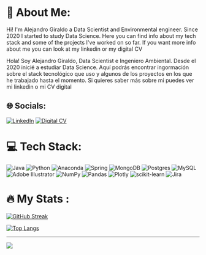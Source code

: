# 💫 About Me:
Hi! I'm Alejandro Giraldo a Data Scientist and Environmental engineer. Since 2020 I started to study Data Science. Here you can find info about my tech stack and some of the projects I've worked on so far. If you want more info about me you can look at my linkedin or my digital CV<br>

Hola! Soy Alejandro Giraldo, Data Scientist e Ingeniero Ambiental. Desde el 2020 inicié a estudiar Data Science. Aquí podrás encontrar ingormación sobre el stack tecnológico que uso y algunos de los proyectos en los que he trabajado hasta el momento. Si quieres saber más sobre mi puedes ver mi linkedin o mi CV digital<br>


## 🌐 Socials:
[![LinkedIn](https://img.shields.io/badge/LinkedIn-%230077B5.svg?logo=linkedin&logoColor=white)](https://linkedin.com/in/magiraldo) [![Digital CV](https://img.shields.io/badge/Digital_CV-40AEF0?logoColor=white&logo=streamlit)](https://malegiraldo22-portafolio-inicio-dzycpq.streamlitapp.com)


# 💻 Tech Stack:
![Java](https://img.shields.io/badge/java-%23ED8B00.svg?style=plastic&logo=java&logoColor=white) ![Python](https://img.shields.io/badge/python-3670A0?style=plastic&logo=python&logoColor=ffdd54) ![Anaconda](https://img.shields.io/badge/Anaconda-%2344A833.svg?style=plastic&logo=anaconda&logoColor=white) ![Spring](https://img.shields.io/badge/spring-%236DB33F.svg?style=plastic&logo=spring&logoColor=white) ![MongoDB](https://img.shields.io/badge/MongoDB-%234ea94b.svg?style=plastic&logo=mongodb&logoColor=white) ![Postgres](https://img.shields.io/badge/postgres-%23316192.svg?style=plastic&logo=postgresql&logoColor=white) ![MySQL](https://img.shields.io/badge/mysql-%2300f.svg?style=plastic&logo=mysql&logoColor=white) ![Adobe Illustrator](https://img.shields.io/badge/adobeillustrator-%23FF9A00.svg?style=plastic&logo=adobeillustrator&logoColor=white) ![NumPy](https://img.shields.io/badge/numpy-%23013243.svg?style=plastic&logo=numpy&logoColor=white) ![Pandas](https://img.shields.io/badge/pandas-%23150458.svg?style=plastic&logo=pandas&logoColor=white) ![Plotly](https://img.shields.io/badge/Plotly-%233F4F75.svg?style=plastic&logo=plotly&logoColor=white) ![scikit-learn](https://img.shields.io/badge/scikit--learn-%23F7931E.svg?style=plastic&logo=scikit-learn&logoColor=white) ![Jira](https://img.shields.io/badge/jira-%230A0FFF.svg?style=plastic&logo=jira&logoColor=white)

# 🔥 My Stats :
[![GitHub Streak](https://github-readme-streak-stats.herokuapp.com?user=Malegiraldo22&theme=dark&hide_border=true)](https://git.io/streak-stats)

[![Top Langs](https://github-readme-stats.vercel.app/api/top-langs/?username=Malegiraldo22&layout=compact&theme=radical&hide_border=True)](https://github.com/anuraghazra/github-readme-stats)

---
[![](https://visitcount.itsvg.in/api?id=Malegiraldo22&icon=5&color=6)](https://visitcount.itsvg.in)

<img src="https://komarev.com/ghpvc/?username=Malegiraldo22&style=flat-square&color=blue" alt=""/>
